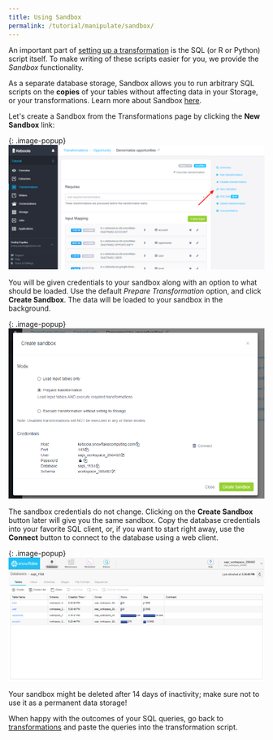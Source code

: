 ```yaml
---
title: Using Sandbox
permalink: /tutorial/manipulate/sandbox/
---
```


An important part of [setting up a transformation](/tutorial/manipulate/) is 
the SQL (or R or Python) script itself. 
To make writing of these scripts easier for you, we provide the *Sandbox* functionality. 

As a separate database storage, Sandbox allows you to run arbitrary SQL scripts on the
**copies** of your tables without affecting data in your Storage, or your transformations.
Learn more about Sandbox [here](/transformations/sandbox/). 

Let's create a Sandbox from the Transformations page by clicking the **New Sandbox** link:

{: .image-popup}
![Screenshot - Transformations Console](/tutorial/manipulate/transformations-intro-2.png)

You will be given credentials to your sandbox along with an option to what should be loaded. 
Use the default *Prepare Transformation* option, and click **Create Sandbox**. The data will be loaded to your sandbox in the background.

{: .image-popup}
![Screenshot - Create Sandbox](/tutorial/manipulate/transformations-create-sandbox.png)

The sandbox credentials do not change. Clicking on the **Create Sandbox** button later will give you the same sandbox. 
Copy the database credentials into your favorite SQL client, 
or, if you want to start right away, use the **Connect** button to connect to the database using a web client. 

{: .image-popup}
![Screenshot - Sandbox](/tutorial/manipulate/sandbox-intro.png)

Your sandbox might be deleted after 14 days of inactivity; make sure not to use it as a permanent data storage!

When happy with the outcomes of your SQL queries, go back to [transformations](/tutorial/manipulate/) 
and paste the queries into the transformation script.  
